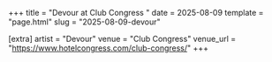 +++
title = "Devour at Club Congress "
date = 2025-08-09
template = "page.html"
slug = "2025-08-09-devour"

[extra]
artist = "Devour"
venue = "Club Congress"
venue_url = "https://www.hotelcongress.com/club-congress/"
+++
